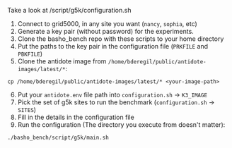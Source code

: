 Take a look at /script/g5k/configuration.sh

1. Connect to grid5000, in any site you want (`nancy`, `sophia`, etc)
2. Generate a key pair (without password) for the experiments.
3. Clone the basho_bench repo with these scripts to your home directory
4. Put the paths to the key pair in the configuration file (`PRKFILE` and `PBKFILE`)
5. Clone the antidote image from `/home/bderegil/public/antidote-images/latest/*`:

  ```
  cp /home/bderegil/public/antidote-images/latest/* <your-image-path>
  ```

6. Put your `antidote.env` file path into `configuration.sh` -> `K3_IMAGE`
7. Pick the set of g5k sites to run the benchmark (`configuration.sh` -> `SITES`)
8. Fill in the details in the configuration file
9. Run the configuration  (The directory you execute from doesn't matter):

  ```
  ./basho_bench/script/g5k/main.sh
  ```
